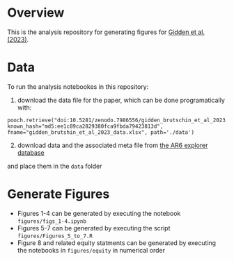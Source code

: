 # Overview

This is the analysis repository for generating figures for [Gidden et al. (2023)](https://iopscience.iop.org/article/10.1088/1748-9326/acd8d5).

# Data

To run the analysis notebookes in this repository:

1. download the data file for the paper, which can be done programatically with:

```
pooch.retrieve("doi:10.5281/zenodo.7986556/gidden_brutschin_et_al_2023.xlsx", known_hash="md5:ee1c89ca2829380fca9fbda79423813d", fname="gidden_brutshin_et_al_2023_data.xlsx", path='./data')
```

2. download data and the associated meta file from  [the AR6 explorer database](https://data.ene.iiasa.ac.at/ar6/)

and place them in the `data` folder

# Generate Figures

- Figures 1-4 can be generated by executing the notebook `figures/figs_1-4.ipynb`
- Figures 5-7 can be generated by executing the script `figures/Figures_5_to_7.R`
- Figure 8 and related equity statments can be generated by executing the notebooks in `figures/equity` in numerical order
